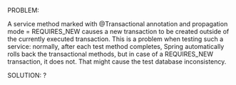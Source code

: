 PROBLEM:

A service method marked with @Transactional annotation and propagation mode = REQUIRES_NEW causes a new transaction
to be created outside of the currently executed transaction. This is a problem when testing such a service:
normally, after each test method completes, Spring automatically rolls back the transactional methods, but in case
of a REQUIRES_NEW transaction, it does not. That might cause the test database inconsistency.

SOLUTION:
?